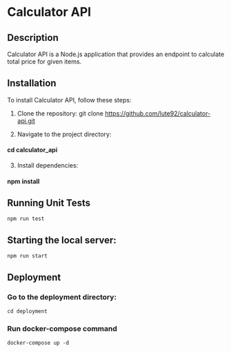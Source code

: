 # Calculator API

## Description
Calculator API is a Node.js application that provides an endpoint to calculate total price for given items. 

## Installation
To install Calculator API, follow these steps:

1. Clone the repository:
git clone https://github.com/lute92/calculator-api.git

2. Navigate to the project directory:
#### cd calculator_api

3. Install dependencies:
#### npm install

## Running Unit Tests
    npm run test


## Starting the local server:
    npm run start

## Deployment
### Go to the deployment directory:
    cd deployment

### Run docker-compose command
    docker-compose up -d
